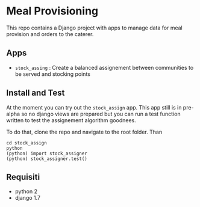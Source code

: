 Meal Provisioning
=================

This repo contains a Django project with apps to manage
data for meal provision and orders to the caterer.

## Apps

* `stock_assing` : Create a balanced assignement between communities to
be served and stocking points

## Install and Test

At the moment you can try out the `stock_assign` app.
This app still is in pre-alpha so no django views are prepared but you can
run a test function written to test the assignement algorithm goodnees.

To do that, clone the repo and navigate to the root folder. Than

```
cd stock_assign  
python  
(python) import stock_assigner  
(python) stock_assigner.test()  
```

## Requisiti
* python 2
* django 1.7
